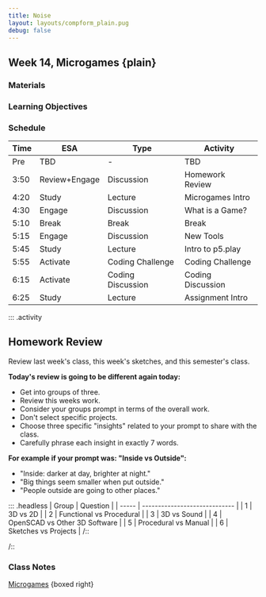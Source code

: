 ```yaml
---
title: Noise
layout: layouts/compform_plain.pug
debug: false
---
```


## Week 14, Microgames {plain}

### Materials


### Learning Objectives


### Schedule

| Time | ESA           | Type              | Activity          |
| ---- | ------------- | ----------------- | ----------------- |
| Pre  | TBD           | -                 | TBD               |
| 3:50 | Review+Engage | Discussion        | Homework Review   |
| 4:20 | Study         | Lecture           | Microgames Intro  |
| 4:30 | Engage        | Discussion        | What is a Game?   |
| 5:10 | Break         | Break             | Break             |
| 5:15 | Engage        | Discussion        | New Tools         |
| 5:45 | Study         | Lecture           | Intro to p5.play  |
| 5:55 | Activate      | Coding Challenge  | Coding Challenge  |
| 6:15 | Activate      | Coding Discussion | Coding Discussion |
| 6:25 | Study         | Lecture           | Assignment Intro  |


::: .activity

## Homework Review

Review last week's class, this week's sketches, and this semester's class.

**Today's review is going to be different again today:**

- Get into groups of three.
- Review this weeks work.
- Consider your groups prompt in terms of the overall work.
- Don't select specific projects.
- Choose three specific "insights" related to your prompt to share with the class.
- Carefully phrase each insight in exactly 7 words.

**For example if your prompt was: "Inside vs Outside":**

- "Inside: darker at day, brighter at night."
- "Big things seem smaller when put outside."
- "People outside are going to other places."


::: .headless
| Group | Question                      |
| ----- | ----------------------------- |
| 1     | 3D vs 2D                      |
| 2     | Functional vs Procedural      |
| 3     | 3D vs Sound                   |
| 4     | OpenSCAD vs Other 3D Software |
| 5     | Procedural vs Manual          |
| 6     | Sketches vs Projects          |
/::

/::


### Class Notes

[Microgames](./index.html) {boxed right}




<style> 
    .headless thead {
        display: none;
    }
</style>